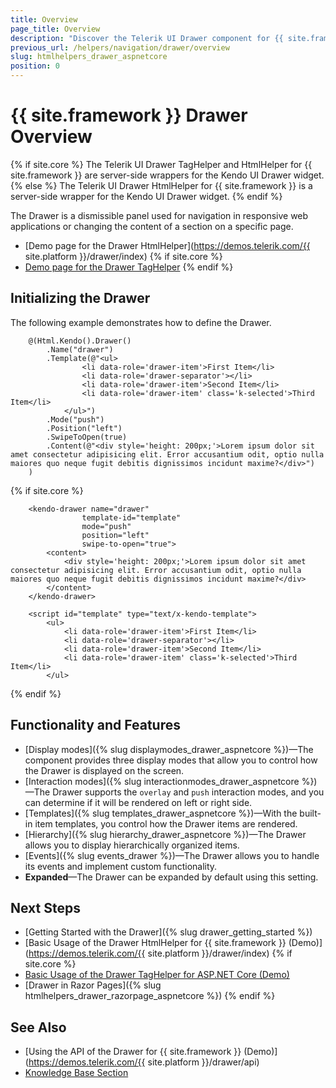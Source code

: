 ```yaml
---
title: Overview
page_title: Overview
description: "Discover the Telerik UI Drawer component for {{ site.framework }} that provides various display and interaction modes, item templates, and support for hierarchical structures."
previous_url: /helpers/navigation/drawer/overview
slug: htmlhelpers_drawer_aspnetcore
position: 0
---
```


# {{ site.framework }} Drawer Overview

{% if site.core %}
The Telerik UI Drawer TagHelper and HtmlHelper for {{ site.framework }} are server-side wrappers for the Kendo UI Drawer widget.
{% else %}
The Telerik UI Drawer HtmlHelper for {{ site.framework }} is a server-side wrapper for the Kendo UI Drawer widget.
{% endif %}

The Drawer is a dismissible panel used for navigation in responsive web applications or changing the content of a section on a specific page.

* [Demo page for the Drawer HtmlHelper](https://demos.telerik.com/{{ site.platform }}/drawer/index)
{% if site.core %}
* [Demo page for the Drawer TagHelper](https://demos.telerik.com/aspnet-core/drawer/index)
{% endif %}

## Initializing the Drawer

The following example demonstrates how to define the Drawer.

```HtmlHelper
    @(Html.Kendo().Drawer()
        .Name("drawer")
        .Template(@"<ul>
                <li data-role='drawer-item'>First Item</li>
                <li data-role='drawer-separator'></li>
                <li data-role='drawer-item'>Second Item</li>
                <li data-role='drawer-item' class='k-selected'>Third Item</li>
            </ul>")
        .Mode("push")
        .Position("left")
        .SwipeToOpen(true)
        .Content(@"<div style='height: 200px;'>Lorem ipsum dolor sit amet consectetur adipisicing elit. Error accusantium odit, optio nulla maiores quo neque fugit debitis dignissimos incidunt maxime?</div>")
    )
```
{% if site.core %}
```TagHelper
    <kendo-drawer name="drawer"
                template-id="template"
                mode="push"
                position="left"
                swipe-to-open="true">
        <content>
            <div style='height: 200px;'>Lorem ipsum dolor sit amet consectetur adipisicing elit. Error accusantium odit, optio nulla maiores quo neque fugit debitis dignissimos incidunt maxime?</div>
        </content>
    </kendo-drawer>
```
```Template
    <script id="template" type="text/x-kendo-template">
        <ul>
            <li data-role='drawer-item'>First Item</li>
            <li data-role='drawer-separator'></li>
            <li data-role='drawer-item'>Second Item</li>
            <li data-role='drawer-item' class='k-selected'>Third Item</li>
        </ul>
```
{% endif %}

## Functionality and Features

* [Display modes]({% slug displaymodes_drawer_aspnetcore %})&mdash;The component provides three display modes that allow you to control how the Drawer is displayed on the screen.
* [Interaction modes]({% slug interactionmodes_drawer_aspnetcore %})&mdash;The Drawer supports the `overlay` and `push` interaction modes, and you can determine if it will be rendered on left or right side.
* [Templates]({% slug templates_drawer_aspnetcore %})&mdash;With the built-in item templates, you control how the Drawer items are rendered.
* [Hierarchy]({% slug hierarchy_drawer_aspnetcore %})&mdash;The Drawer allows you to display hierarchically organized items.
* [Events]({% slug events_drawer %})&mdash;The Drawer allows you to handle its events and implement custom functionality.
* **Expanded**&mdash;The Drawer can be expanded by default using this setting.

## Next Steps

* [Getting Started with the Drawer]({% slug drawer_getting_started %})
* [Basic Usage of the Drawer HtmlHelper for {{ site.framework }} (Demo)](https://demos.telerik.com/{{ site.platform }}/drawer/index)
{% if site.core %}
* [Basic Usage of the Drawer TagHelper for ASP.NET Core (Demo)](https://demos.telerik.com/aspnet-core/drawer/tag-helper)
* [Drawer in Razor Pages]({% slug htmlhelpers_drawer_razorpage_aspnetcore %})
{% endif %}

## See Also

* [Using the API of the Drawer for {{ site.framework }} (Demo)](https://demos.telerik.com/{{ site.platform }}/drawer/api)
* [Knowledge Base Section](/knowledge-base)
